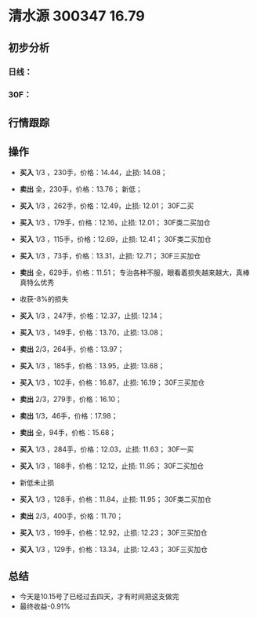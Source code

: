 # 清水源 300347 16.79
## 初步分析
### 日线：
  
### 30F：
  
## 行情跟踪
  
## 操作
  - **买入** 1/3 ，230手，价格：14.44，止损: 14.08； 
  - **卖出** 全，230手，价格：13.76； 新低；

  - **买入** 1/3 ，262手，价格：12.49，止损: 12.01； 30F二买
  - **买入** 1/3 ，179手，价格：12.16，止损: 12.01； 30F类二买加仓
  - **买入** 1/3 ，115手，价格：12.69，止损: 12.41； 30F类二买加仓
  - **买入** 1/3 ，73手，价格：13.31，止损: 12.71； 30F三买加仓
  - **卖出** 全，629手，价格：11.51； 专治各种不服，眼看着损失越来越大，真棒真特么优秀
  - 收获-8%的损失

  - **买入** 1/3 ，247手，价格：12.37，止损: 12.14； 
  - **买入** 1/3 ，149手，价格：13.70，止损: 13.08； 
  - **卖出** 2/3，264手，价格：13.97；
  - **买入** 1/3 ，185手，价格：13.95，止损: 13.68；
  - **买入** 1/3 ，102手，价格：16.87，止损: 16.19； 30F三买加仓
  - **卖出** 2/3，279手，价格：16.10；
  - **卖出** 1/3，46手，价格：17.98；
  - **卖出** 全，94手，价格：15.68；

  - **买入** 1/3 ，284手，价格：12.03，止损: 11.63； 30F一买
  - **买入** 1/3 ，188手，价格：12.12，止损: 11.95； 30F二买加仓
  - 新低未止损
  - **买入** 1/3 ，128手，价格：11.84，止损: 11.95； 30F类二买加仓
  - **卖出** 2/3，400手，价格：11.70；
  - **买入** 1/3 ，199手，价格：12.92，止损: 12.23； 30F三买加仓
  - **买入** 1/3 ，129手，价格：13.34，止损: 12.43； 30F三买加仓

## 总结
  - 今天是10.15号了已经过去四天，才有时间把这支做完
  - 最终收益-0.91%